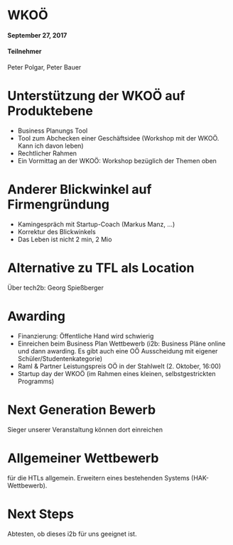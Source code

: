 # WKOÖ
#### September 27, 2017

#### Teilnehmer
Peter Polgar, Peter Bauer

# Unterstützung der WKOÖ auf Produktebene
- Business Planungs Tool
- Tool zum Abchecken einer Geschäftsidee (Workshop mit der WKOÖ. Kann ich davon leben)
- Rechtlicher Rahmen
- Ein Vormittag an der WKOÖ: Workshop bezüglich der Themen oben

# Anderer Blickwinkel auf Firmengründung
- Kamingespräch mit Startup-Coach (Markus Manz, ...)
- Korrektur des Blickwinkels
- Das Leben ist nicht 2 min, 2 Mio

# Alternative zu TFL als Location
Über tech2b: Georg Spießberger

# Awarding
- Finanzierung: Öffentliche Hand wird schwierig
- Einreichen beim Business Plan Wettbewerb (i2b: Business Pläne online und dann awarding. Es gibt auch eine OÖ Ausscheidung mit eigener Schüler/Studentenkategorie)
- Raml & Partner Leistungspreis OÖ in der Stahlwelt (2. Oktober, 16:00)
- Startup day der WKOÖ (im Rahmen eines kleinen, selbstgestrickten Programms)

# Next Generation Bewerb
Sieger unserer Veranstaltung können dort einreichen

# Allgemeiner Wettbewerb
für die HTLs allgemein. Erweitern eines bestehenden Systems (HAK-Wettbewerb).

# Next Steps
Abtesten, ob dieses i2b für uns geeignet ist.
